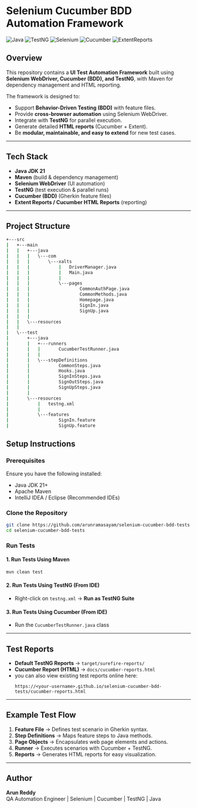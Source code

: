 # Selenium Cucumber BDD Automation Framework  

![Java](https://img.shields.io/badge/Java-21-blue.svg)
![TestNG](https://img.shields.io/badge/TestNG-Framework-brightgreen.svg)
![Selenium](https://img.shields.io/badge/Selenium-WebDriver-orange.svg)
![Cucumber](https://img.shields.io/badge/Cucumber-BDD-yellowgreen.svg)
![ExtentReports](https://img.shields.io/badge/Reports-Extent%20%26%20Cucumber-purple.svg)

## Overview  
This repository contains a **UI Test Automation Framework** built using **Selenium WebDriver, Cucumber (BDD), and TestNG**, with Maven for dependency management and HTML reporting.  

The framework is designed to:  
- Support **Behavior-Driven Testing (BDD)** with feature files.  
- Provide **cross-browser automation** using Selenium WebDriver.  
- Integrate with **TestNG** for parallel execution.  
- Generate detailed **HTML reports** (Cucumber + Extent).  
- Be **modular, maintainable, and easy to extend** for new test cases.  

---

## Tech Stack  
- **Java JDK 21**  
- **Maven** (build & dependency management)  
- **Selenium WebDriver** (UI automation)  
- **TestNG** (test execution & parallel runs)  
- **Cucumber (BDD)** (Gherkin feature files)  
- **Extent Reports / Cucumber HTML Reports** (reporting)  

---

## Project Structure  
```bash
+---src
|   +---main
|   |   +---java
|   |   |   \---com
|   |   |       \---xalts
|   |   |           |   DriverManager.java     
|   |   |           |   Main.java
|   |   |           |   
|   |   |           \---pages
|   |   |                   CommonAuthPage.java
|   |   |                   CommonMethods.java 
|   |   |                   Homepage.java      
|   |   |                   SignIn.java        
|   |   |                   SignUp.java        
|   |   |
|   |   \---resources
|   |
|   \---test
|       +---java
|       |   +---runners
|       |   |       CucumberTestRunner.java    
|       |   |       
|       |   \---stepDefinitions
|       |           CommonSteps.java
|       |           Hooks.java
|       |           SignInSteps.java
|       |           SignOutSteps.java
|       |           SignUpSteps.java
|       |
|       \---resources
|           |   testng.xml
|           |
|           \---features
|                   SignIn.feature
|                   SignUp.feature
```

## Setup Instructions  

### Prerequisites  
Ensure you have the following installed:  
- Java JDK 21+  
- Apache Maven  
- IntelliJ IDEA / Eclipse (Recommended IDEs)  

### Clone the Repository  
```sh
git clone https://github.com/arunramasayam/selenium-cucumber-bdd-tests
cd selenium-cucumber-bdd-tests
```  

### Run Tests  

#### 1. Run Tests Using Maven  
```sh
mvn clean test
```  

#### 2. Run Tests Using TestNG (From IDE)  
- Right-click on `testng.xml` → **Run as TestNG Suite**  

#### 3. Run Tests Using Cucumber (From IDE)  
- Run the `CucumberTestRunner.java` class  

---

## Test Reports  

- **Default TestNG Reports** → `target/surefire-reports/`  
- **Cucumber Report (HTML)** → `docs/cucumber-reports.html`  
- you can also view existing test reports online here:  
  ```
  https://<your-username>.github.io/selenium-cucumber-bdd-tests/cucumber-reports.html
  ```  

---

## Example Test Flow  
1. **Feature File** → Defines test scenario in Gherkin syntax.  
2. **Step Definitions** → Maps feature steps to Java methods.  
3. **Page Objects** → Encapsulates web page elements and actions.  
4. **Runner** → Executes scenarios with Cucumber + TestNG.  
5. **Reports** → Generates HTML reports for easy visualization.  

---

## Author  
**Arun Reddy**  
QA Automation Engineer | Selenium | Cucumber | TestNG | Java  
